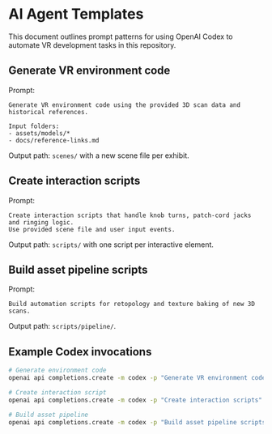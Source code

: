 # AI Agent Templates

This document outlines prompt patterns for using OpenAI Codex to automate VR development tasks in this repository.

## Generate VR environment code

Prompt:
```
Generate VR environment code using the provided 3D scan data and historical references.

Input folders:
- assets/models/*
- docs/reference-links.md
```

Output path: `scenes/` with a new scene file per exhibit.

## Create interaction scripts

Prompt:
```
Create interaction scripts that handle knob turns, patch-cord jacks and ringing logic.
Use provided scene file and user input events.
```

Output path: `scripts/` with one script per interactive element.

## Build asset pipeline scripts

Prompt:
```
Build automation scripts for retopology and texture baking of new 3D scans.
```

Output path: `scripts/pipeline/`.

## Example Codex invocations

```bash
# Generate environment code
openai api completions.create -m codex -p "Generate VR environment code" -f assets/models/panel-switch.obj

# Create interaction script
openai api completions.create -m codex -p "Create interaction scripts" -f scenes/panel-switch.scene

# Build asset pipeline
openai api completions.create -m codex -p "Build asset pipeline scripts" -f assets/models/panel-switch.obj
```
